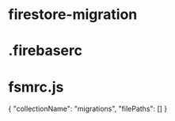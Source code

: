 # firestore-migration

# .firebaserc

# fsmrc.js

{
"collectionName": "migrations",
"filePaths": []
}

